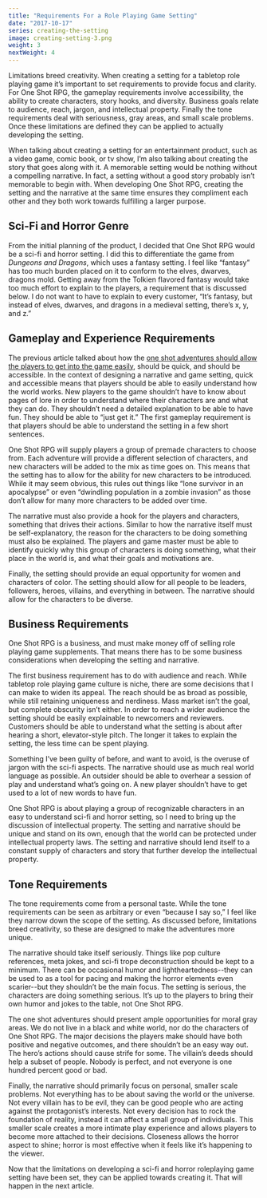 ```yaml
---
title: "Requirements For a Role Playing Game Setting"
date: "2017-10-17"
series: creating-the-setting
image: creating-setting-3.png
weight: 3
nextWeight: 4
---
```


Limitations breed creativity. When creating a setting for a tabletop role playing game it’s important to set requirements to provide focus and clarity. For One Shot RPG, the gameplay requirements involve accessibility, the ability to create characters, story hooks, and diversity. Business goals relate to audience, reach, jargon, and intellectual property. Finally the tone requirements deal with seriousness, gray areas, and small scale problems. Once these limitations are defined they can be applied to actually developing the setting.<!--more-->

When talking about creating a setting for an entertainment product, such as a video game, comic book, or tv show, I’m also talking about creating the story that goes along with it. A memorable setting would be nothing without a compelling narrative. In fact, a setting without a good story probably isn’t memorable to begin with. When developing One Shot RPG, creating the setting and the narrative at the same time ensures they compliment each other and they both work towards fulfilling a larger purpose.

## Sci-Fi and Horror Genre
From the initial planning of the product, I decided that One Shot RPG would be a sci-fi and horror setting. I did this to differentiate the game from _Dungeons and Dragons_, which uses a fantasy setting. I feel like “fantasy” has too much burden placed on it to conform to the elves, dwarves, dragons mold. Getting away from the Tolkien flavored fantasy would take too much effort to explain to the players, a requirement that is discussed below. I do not want to have to explain to every customer, “It’s fantasy, but instead of elves, dwarves, and dragons in a medieval setting, there’s x, y, and z.”

## Gameplay and Experience Requirements
The previous article talked about how the [one shot adventures should allow the players to get into the game easily](/blog/creating-the-setting/justification-for-one-shot-rpg/#the-issue-of-preparation-and-accessibility), should be quick, and should be accessible. In the context of designing a narrative and game setting, quick and accessible means that players should be able to easily understand how the world works. New players to the game shouldn’t have to know about pages of lore in order to understand where their characters are and what they can do. They shouldn’t need a detailed explanation to be able to have fun. They should be able to “just get it.” The first gameplay requirement is that players should be able to understand the setting in a few short sentences.

One Shot RPG will supply players a group of premade characters to choose from. Each adventure will provide a different selection of characters, and new characters will be added to the mix as time goes on. This means that the setting has to allow for the ability for new characters to be introduced. While it may seem obvious, this rules out things like “lone survivor in an apocalypse” or even “dwindling population in a zombie invasion” as those don’t allow for many more characters to be added over time.

The narrative must also provide a hook for the players and characters, something that drives their actions. Similar to how the narrative itself must be self-explanatory, the reason for the characters to be doing something must also be explained. The players and game master must be able to identify quickly why this group of characters is doing something, what their place in the world is, and what their goals and motivations are.

Finally, the setting should provide an equal opportunity for women and characters of color. The setting should allow for all people to be leaders, followers, heroes, villains, and everything in between. The narrative should allow for the characters to be diverse.

## Business Requirements
One Shot RPG is a business, and must make money off of selling role playing game supplements. That means there has to be some business considerations when developing the setting and narrative.

The first business requirement has to do with audience and reach. While tabletop role playing game culture is niche, there are some decisions that I can make to widen its appeal. The reach should be as broad as possible, while still retaining uniqueness and nerdiness. Mass market isn’t the goal, but complete obscurity isn’t either. In order to reach a wider audience the setting should be easily explainable to newcomers and reviewers. Customers should be able to understand what the setting is about after hearing a short, elevator-style pitch. The longer it takes to explain the setting, the less time can be spent playing.

Something I’ve been guilty of before, and want to avoid, is the overuse of jargon with the sci-fi aspects. The narrative should use as much real world language as possible. An outsider should be able to overhear a session of play and understand what’s going on. A new player shouldn’t have to get used to a lot of new words to have fun.

One Shot RPG is about playing a group of recognizable characters in an easy to understand sci-fi and horror setting, so I need to bring up the discussion of intellectual property. The setting and narrative should be unique and stand on its own, enough that the world can be protected under intellectual property laws. The setting and narrative should lend itself to a constant supply of characters and story that further develop the intellectual property.

## Tone Requirements
The tone requirements come from a personal taste. While the tone requirements can be seen as arbitrary or even “because I say so,” I feel like they narrow down the scope of the setting. As discussed before, limitations breed creativity, so these are designed to make the adventures more unique.

The narrative should take itself seriously. Things like pop culture references, meta jokes, and sci-fi trope deconstruction should be kept to a minimum. There can be occasional humor and lightheartedness--they can be used to as a tool for pacing and making the horror elements even scarier--but they shouldn’t be the main focus. The setting is serious, the characters are doing something serious. It’s up to the players to bring their own humor and jokes to the table, not One Shot RPG.

The one shot adventures should present ample opportunities for moral gray areas. We do not live in a black and white world, nor do the characters of One Shot RPG. The major decisions the players make should have both positive and negative outcomes, and there shouldn’t be an easy way out. The hero’s actions should cause strife for some. The villain’s deeds should help a subset of people. Nobody is perfect, and not everyone is one hundred percent good or bad.

Finally, the narrative should primarily focus on personal, smaller scale problems. Not everything has to be about saving the world or the universe. Not every villain has to be evil, they can be good people who are acting against the protagonist’s interests. Not every decision has to rock the foundation of reality, instead it can affect a small group of individuals. This smaller scale creates a more intimate play experience and allows players to become more attached to their decisions. Closeness allows the horror aspect to shine; horror is most effective when it feels like it’s happening to the viewer.

Now that the limitations on developing a sci-fi and horror roleplaying game setting have been set, they can be applied towards creating it. That will happen in the next article.

